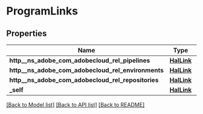 # ProgramLinks

## Properties
Name | Type | Description | Notes
------------ | ------------- | ------------- | -------------
**http__ns_adobe_com_adobecloud_rel_pipelines** | [**HalLink**](HalLink.md) |  | [optional] 
**http__ns_adobe_com_adobecloud_rel_environments** | [**HalLink**](HalLink.md) |  | [optional] 
**http__ns_adobe_com_adobecloud_rel_repositories** | [**HalLink**](HalLink.md) |  | [optional] 
**_self** | [**HalLink**](HalLink.md) |  | [optional] 

[[Back to Model list]](../README.md#documentation-for-models) [[Back to API list]](../README.md#documentation-for-api-endpoints) [[Back to README]](../README.md)


